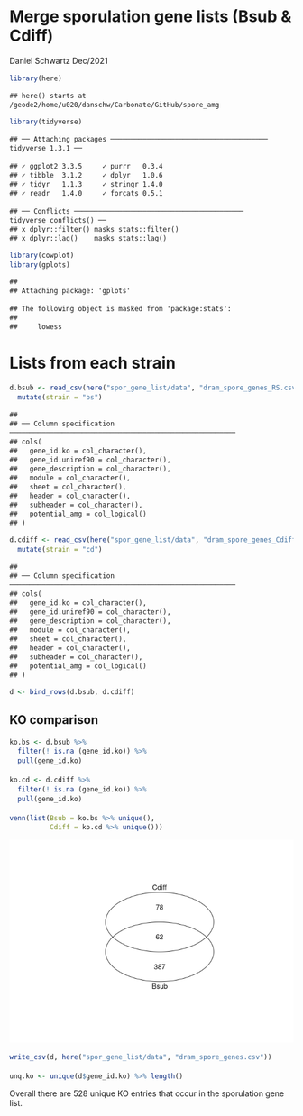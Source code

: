Merge sporulation gene lists (Bsub & Cdiff)
================
Daniel Schwartz
Dec/2021

``` r
library(here)
```

    ## here() starts at /geode2/home/u020/danschw/Carbonate/GitHub/spore_amg

``` r
library(tidyverse)
```

    ## ── Attaching packages ─────────────────────────────────────── tidyverse 1.3.1 ──

    ## ✓ ggplot2 3.3.5     ✓ purrr   0.3.4
    ## ✓ tibble  3.1.2     ✓ dplyr   1.0.6
    ## ✓ tidyr   1.1.3     ✓ stringr 1.4.0
    ## ✓ readr   1.4.0     ✓ forcats 0.5.1

    ## ── Conflicts ────────────────────────────────────────── tidyverse_conflicts() ──
    ## x dplyr::filter() masks stats::filter()
    ## x dplyr::lag()    masks stats::lag()

``` r
library(cowplot)
library(gplots)
```

    ## 
    ## Attaching package: 'gplots'

    ## The following object is masked from 'package:stats':
    ## 
    ##     lowess

# Lists from each strain

``` r
d.bsub <- read_csv(here("spor_gene_list/data", "dram_spore_genes_RS.csv")) %>% 
  mutate(strain = "bs")
```

    ## 
    ## ── Column specification ────────────────────────────────────────────────────────
    ## cols(
    ##   gene_id.ko = col_character(),
    ##   gene_id.uniref90 = col_character(),
    ##   gene_description = col_character(),
    ##   module = col_character(),
    ##   sheet = col_character(),
    ##   header = col_character(),
    ##   subheader = col_character(),
    ##   potential_amg = col_logical()
    ## )

``` r
d.cdiff <- read_csv(here("spor_gene_list/data", "dram_spore_genes_Cdiff.csv")) %>% 
  mutate(strain = "cd")
```

    ## 
    ## ── Column specification ────────────────────────────────────────────────────────
    ## cols(
    ##   gene_id.ko = col_character(),
    ##   gene_id.uniref90 = col_character(),
    ##   gene_description = col_character(),
    ##   module = col_character(),
    ##   sheet = col_character(),
    ##   header = col_character(),
    ##   subheader = col_character(),
    ##   potential_amg = col_logical()
    ## )

``` r
d <- bind_rows(d.bsub, d.cdiff)
```

## KO comparison

``` r
ko.bs <- d.bsub %>% 
  filter(! is.na (gene_id.ko)) %>% 
  pull(gene_id.ko)

ko.cd <- d.cdiff %>% 
  filter(! is.na (gene_id.ko)) %>% 
  pull(gene_id.ko)

venn(list(Bsub = ko.bs %>% unique(),
          Cdiff = ko.cd %>% unique()))
```

![](D_merge_lists_files/figure-gfm/unnamed-chunk-3-1.png)<!-- -->

``` r
write_csv(d, here("spor_gene_list/data", "dram_spore_genes.csv"))

unq.ko <- unique(d$gene_id.ko) %>% length()
```

Overall there are 528 unique KO entries that occur in the sporulation
gene list.
